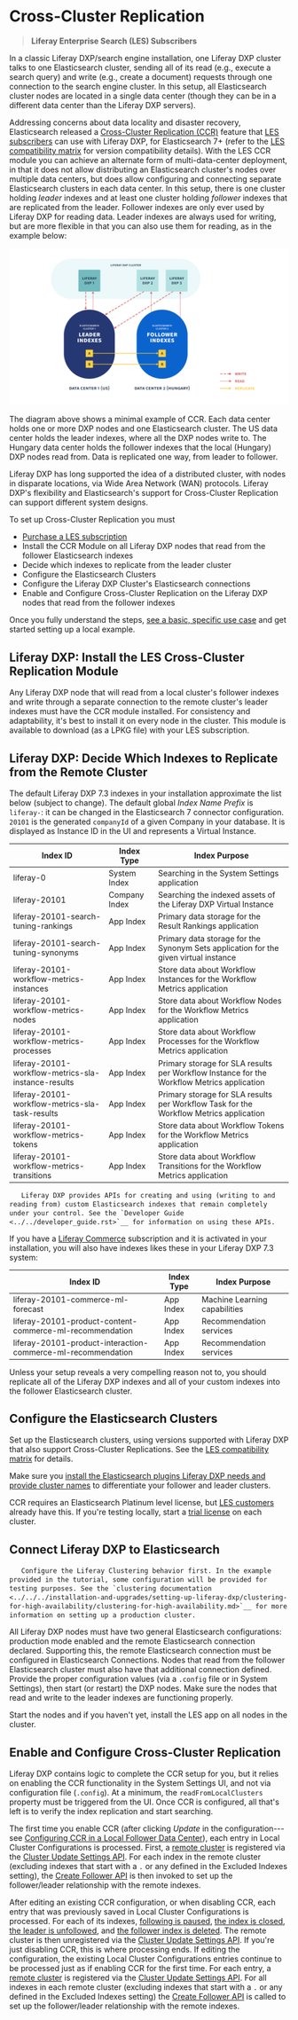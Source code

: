 # Cross-Cluster Replication

> **Liferay Enterprise Search (LES) Subscribers**

In a classic Liferay DXP/search engine installation, one Liferay DXP cluster talks to one Elasticsearch cluster, sending all of its read (e.g., execute a search query) and write (e.g., create a document) requests through one connection to the search engine cluster. In this setup, all Elasticsearch cluster nodes are located in a single data center (though they can be in a different data center than the Liferay DXP servers).

Addressing concerns about data locality and disaster recovery, Elasticsearch released a [Cross-Cluster Replication (CCR)](https://www.elastic.co/guide/en/elasticsearch/reference/7.x/xpack-ccr.html) feature that [LES subscribers](https://www.liferay.com/products/dxp/enterprise-search) can use with Liferay DXP, for Elasticsearch 7+ (refer to the [LES compatibility matrix](https://www.liferay.com/compatibility-matrix/liferay-enterprise-search) for version compatibility details). With the LES CCR module you can achieve an alternate form of multi-data-center deployment, in that it does not allow distributing an Elasticsearch cluster's nodes over multiple data centers, but does allow configuring and connecting separate Elasticsearch clusters in each data center. In this setup, there is one cluster holding _leader_ indexes and at least one cluster holding _follower_ indexes that are replicated from the leader. Follower indexes are only ever used by Liferay DXP for reading data. Leader indexes are always used for writing, but are more flexible in that you can also use them for reading, as in the example below:

![With Cross-Cluster Replication, disparate data centers can hold synchronized Elasticsearch clusters with Liferay DXP indexes.](./cross-cluster-replication/images/01.png)

The diagram above shows a minimal example of CCR. Each data center holds one or more DXP nodes and one Elasticsearch cluster. The US data center holds the leader indexes, where all the DXP nodes write to. The Hungary data center holds the follower indexes that the local (Hungary) DXP nodes read from. Data is replicated one way, from leader to follower.

Liferay DXP has long supported the idea of a distributed cluster, with nodes in disparate locations, via Wide Area Network (WAN) protocols. Liferay DXP's flexibility and Elasticsearch's support for Cross-Cluster Replication can support different system designs.

To set up Cross-Cluster Replication you must

- [Purchase a LES subscription](https://www.liferay.com/products/dxp/enterprise-search)
- Install the CCR Module on all Liferay DXP nodes that read from the follower Elasticsearch indexes
- Decide which indexes to replicate from the leader cluster
- Configure the Elasticsearch Clusters
- Configure the Liferay DXP Cluster's Elasticsearch connections
- Enable and Configure Cross-Cluster Replication on the Liferay DXP nodes that read from the follower indexes

Once you fully understand the steps, [see a basic, specific use case](./configuring-an-example-ccr-installation-replicating-between-data-centers.md) and get started setting up a local example.

## Liferay DXP: Install the LES Cross-Cluster Replication Module

Any Liferay DXP node that will read from a local cluster's follower indexes and write through a separate connection to the remote cluster's leader indexes must have the CCR module installed. For consistency and adaptability, it's best to install it on every node in the cluster. This module is available to download (as a LPKG file) with your LES subscription.

##  Liferay DXP: Decide Which Indexes to Replicate from the Remote Cluster

The default Liferay DXP 7.3 indexes in your installation approximate the list below (subject to change). The default global *Index Name Prefix* is `liferay-`: it can be changed in the Elasticsearch 7 connector configuration. `20101` is the generated `companyId` of a given Company in your database. It is displayed as Instance ID in the UI and represents a Virtual Instance.

| Index ID                                              | Index Type    | Index Purpose |
| ----------------------------------------------------- | ------------- | ------------- |
| liferay-0                                             | System Index  | Searching in the System Settings application |
| liferay-20101                                         | Company Index | Searching the indexed assets of the Liferay DXP Virtual Instance |
| liferay-20101-search-tuning-rankings                  | App Index     | Primary data storage for the Result Rankings application |
| liferay-20101-search-tuning-synonyms                  | App Index     | Primary data storage for the Synonym Sets application for the given virtual instance |
| liferay-20101-workflow-metrics-instances              | App Index     | Store data about Workflow Instances for the Workflow Metrics application |
| liferay-20101-workflow-metrics-nodes                  | App Index     | Store data about Workflow Nodes for the Workflow Metrics application |
| liferay-20101-workflow-metrics-processes              | App Index     | Store data about Workflow Processes for the Workflow Metrics application |
| liferay-20101-workflow-metrics-sla-instance-results   | App Index     | Primary storage for SLA results per Workflow Instance for the Workflow Metrics application |
| liferay-20101-workflow-metrics-sla-task-results       | App Index     | Primary storage for SLA results per Workflow Task for the Workflow Metrics application |
| liferay-20101-workflow-metrics-tokens                 | App Index     | Store data about Workflow Tokens for the Workflow Metrics application |
| liferay-20101-workflow-metrics-transitions            | App Index     | Store data about Workflow Transitions for the Workflow Metrics application |

```note::
   Liferay DXP provides APIs for creating and using (writing to and reading from) custom Elasticsearch indexes that remain completely under your control. See the `Developer Guide <../../developer_guide.rst>`__ for information on using these APIs.
```

If you have a [Liferay Commerce](https://www.liferay.com/products/commerce) subscription and it is activated in your installation, you will also have indexes likes these in your Liferay DXP 7.3 system:

| Index ID                                                     | Index Type    | Index Purpose |
| ------------------------------------------------------------ | ------------- | ------------- |
| liferay-20101-commerce-ml-forecast                           | App Index     | Machine Learning capabilities |
| liferay-20101-product-content-commerce-ml-recommendation     | App Index     | Recommendation services       |
| liferay-20101-product-interaction-commerce-ml-recommendation | App Index     | Recommendation services       |

Unless your setup reveals a very compelling reason not to, you should replicate all of the Liferay DXP indexes and all of your custom indexes into the follower Elasticsearch cluster. 

## Configure the Elasticsearch Clusters

Set up the Elasticsearch clusters, using versions supported with Liferay DXP that also support Cross-Cluster Replications. See the [LES compatibility matrix](https://help.liferay.com/hc/en-us/articles/360016511651) for details.

Make sure you [install the Elasticsearch plugins Liferay DXP needs and provide cluster names](../../installing-and-upgrading-a-search-engine/elasticsearch/installing-elasticsearch.html#configure-elasticsearch) to differentiate your follower and leader clusters.

CCR requires an Elasticsearch Platinum level license, but [LES customers](../../liferay_enterprise_search.rst.) already have this. If you're testing locally, start a [trial license](https://www.elastic.co/guide/en/elasticsearch/reference/7.x/start-trial.html) on each cluster.

## Connect Liferay DXP to Elasticsearch

```important::
   Configure the Liferay Clustering behavior first. In the example provided in the tutorial, some configuration will be provided for testing purposes. See the `clustering documentation <../../../installation-and-upgrades/setting-up-liferay-dxp/clustering-for-high-availability/clustering-for-high-availability.md>`__ for more information on setting up a production cluster.
```

All Liferay DXP nodes must have two general Elasticsearch configurations: production mode enabled and the remote Elasticsearch connection declared. Supporting this, the remote Elasticsearch connection must be configured in Elasticsearch Connections. Nodes that read from the follower Elasticsearch cluster must also have that additional connection defined. Provide the proper configuration values (via a `.config` file or in System Settings), then start (or restart) the DXP nodes. Make sure the nodes that read and write to the leader indexes are functioning properly.

Start the nodes and if you haven't yet, install the LES app on all nodes in the cluster.

## Enable and Configure Cross-Cluster Replication

Liferay DXP contains logic to complete the CCR setup for you, but it relies on enabling the CCR functionality in the System Settings UI, and not via configuration file (`.config`). At a minimum, the `readFromLocalClusters` property must be triggered from the UI. Once CCR is configured, all that's left is to verify the index replication and start searching.

The first time you enable CCR (after clicking _Update_ in the configuration---see [Configuring CCR in a Local Follower Data Center](./configuring-ccr-in-a-local-follower-data-center.md)), 
each entry in Local Cluster Configurations is processed. First, a [remote cluster](https://www.elastic.co/guide/en/elasticsearch/reference/7.x/modules-remote-clusters.html) is registered via the [Cluster Update Settings API](https://www.elastic.co/guide/en/elasticsearch/reference/7.x/cluster-update-settings.html). For each index in the remote cluster (excluding indexes that start with a `.` or any defined in the Excluded Indexes setting), the [Create Follower API](https://www.elastic.co/guide/en/elasticsearch/reference/7.x/ccr-put-follow.html) is then invoked to set up the follower/leader relationship with the remote indexes. 

After editing an existing CCR configuration, or when disabling CCR, each entry that was previously saved in Local Cluster Configurations is processed. For each of its indexes, [following is paused](https://www.elastic.co/guide/en/elasticsearch/reference/7.x/ccr-post-pause-follow.html), [the index is closed](https://www.elastic.co/guide/en/elasticsearch/reference/7.x/indices-close.html#indices-close), [the leader is unfollowed](https://www.elastic.co/guide/en/elasticsearch/reference/7.x/ccr-post-unfollow.html), and [the follower index is deleted](https://www.elastic.co/guide/en/elasticsearch/reference/7.x/indices-delete-index.html). The remote cluster is then unregistered via the [Cluster Update Settings API](https://www.elastic.co/guide/en/elasticsearch/reference/7.x/cluster-update-settings.html). If you're just disabling CCR, this is where processing ends. If editing the configuration, the existing Local Cluster Configurations entries continue to be processed just as if enabling CCR for the first time. For each entry, a [remote cluster](https://www.elastic.co/guide/en/elasticsearch/reference/7.x/modules-remote-clusters.html) is registered via the [Cluster Update Settings API](https://www.elastic.co/guide/en/elasticsearch/reference/7.x/cluster-update-settings.html). For all indexes in each remote cluster (excluding indexes that start with a `.` or any defined in the Excluded Indexes setting) the [Create Follower API](https://www.elastic.co/guide/en/elasticsearch/reference/7.x/ccr-put-follow.html) is called to set up the follower/leader relationship with the remote indexes.
